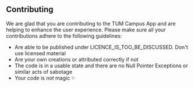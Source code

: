 ## Contributing

We are glad that you are contributing to the TUM Campus App and are helping to enhance the user experience. Please make sure all your contributions adhere to the following guidelines:

* Are able to be published under LICENCE_IS_TOO_BE_DISCUSSED. Don't use licensed material
* Are your own creations or attributed correctly if not
* The code is in a usable state and there are no Null Pointer Exceptions or similar acts of sabotage
* Your code is *not* magic :sparkles:
